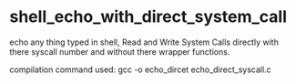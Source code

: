 # shell_echo_with_direct_system_call
echo any thing typed in shell, 
Read and Write System Calls directly with there syscall number and without there wrapper functions.

compilation command used:
 gcc -o echo_dircet echo_direct_syscall.c 
